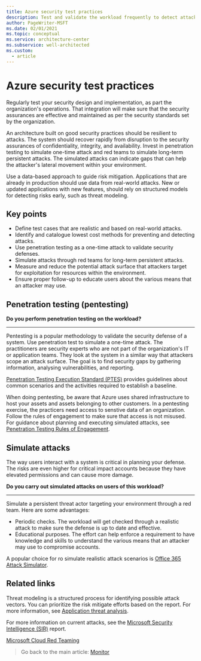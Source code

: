 ```yaml
---
title: Azure security test practices
description: Test and validate the workload frequently to detect attacks.
author: PageWriter-MSFT
ms.date: 02/01/2021
ms.topic: conceptual
ms.service: architecture-center
ms.subservice: well-architected
ms.custom:
  - article
---
```


# Azure security test practices

Regularly test your security design and implementation, as part the organization's operations. That integration will make sure that the security assurances are effective and maintained as per the security standards set by the organization. 

An architecture built on good security practices should be resilient to attacks. The system should recover rapidly from disruption to the security assurances of confidentiality, integrity, and availability. Invest in penetration testing to simulate one-time attack and red teams to simulate long-term persistent attacks. The simulated attacks can indicate gaps that can help the attacker's lateral movement within your environment.

Use a data-based approach to guide risk mitigation. Applications that are already in production should use data from real-world attacks. New or updated applications with new features, should rely on structured models for detecting risks early, such as threat modeling. 

## Key points
- Define test cases that are realistic and based on real-world attacks. 
- Identify and catalogue lowest cost methods for preventing and detecting attacks. 
- Use penetration testing as a one-time attack to validate security defenses.
- Simulate attacks through red teams for long-term persistent attacks.
- Measure and reduce the potential attack surface that attackers target for exploitation for resources within the environment.
- Ensure proper follow-up to educate users about the various means that an attacker may use.


## Penetration testing (pentesting)

**Do you perform penetration testing on the workload?**
***

Pentesting is a popular methodology to validate the security defense of a system. Use penetration test to simulate a one-time attack. The practitioners are security experts who are not part of the organization's IT or application teams. They look at the system in a similar way that attackers scope an attack surface. The goal is to find security gaps by gathering information, analysing vulnerabilities, and reporting. 

[Penetration Testing Execution Standard (PTES)](http://www.pentest-standard.org/index.php/Main_Page) provides guidelines about common scenarios and the activities required to establish a baseline.  

When doing pentesting, be aware that Azure uses shared infrastructure to host your assets and assets belonging to other customers. In a pentesting exercise, the practicers need access to senstive data of an organization. Follow the rules of engagement to make sure that access is not misused. For guidance about planning and executing simulated attacks, see [Penetration Testing Rules of Engagement](https://www.microsoft.com/en-us/msrc/pentest-rules-of-engagement).


## Simulate attacks
The way users interact with a system is critical in planning your defense. The risks are even higher for critical impact accounts because they have elevated permissions and can cause more damage. 

**Do you carry out simulated attacks on users of this workload?**
***
Simulate a persistent threat actor targeting your environment through a red team. Here are some advantages:

- Periodic checks. The workload will get checked through a realistic attack to make sure the defense is up to date and effective.
- Educational purposes. The effort can help enforce a requirement to have knowledge and skills to understand the various means that an attacker may use to compromise accounts.

A popular choice for ro simulate realistic attack scenarios is [Office 365 Attack Simulator](/office365/securitycompliance/attack-simulator). 


## Related links

Threat modeling is a structured process for identifying possible attack vectors. You can prioritize the  risk mitigate efforts based on the report. For more information, see [Application threat analysis](design-threat-model.md). 

For more information on current attacks, see the [Microsoft Security Intelligence (SIR)](https://www.microsoft.com/en-us/security/business/security-intelligence-report) report.

[Microsoft Cloud Red Teaming](https://gallery.technet.microsoft.com/Cloud-Red-Teaming-b837392e)


> Go back to the main article: [Monitor](monitor.md)